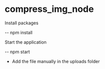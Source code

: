 # compress_img_node

 Install packages
 
 -- npm install
 
 Start the application
 
 -- npm start
 
 * Add the file manually in the uploads folder

